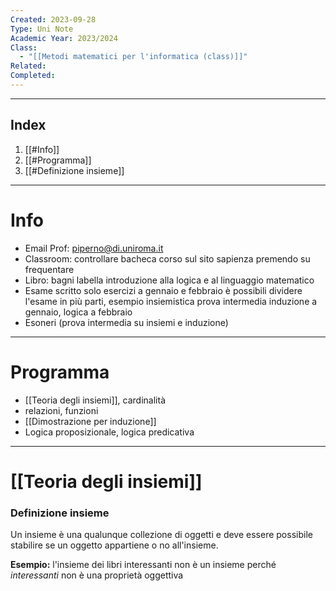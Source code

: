 ```yaml
---
Created: 2023-09-28
Type: Uni Note
Academic Year: 2023/2024
Class:
  - "[[Metodi matematici per l'informatica (class)]]"
Related: 
Completed: 
---
```

---
## Index
1. [[#Info]]
2. [[#Programma]]
3. [[#Definizione insieme]]

---

# Info
- Email Prof: piperno@di.uniroma.it
- Classroom: controllare bacheca corso sul sito sapienza premendo su frequentare
- Libro: bagni labella introduzione alla logica e al linguaggio matematico
- Esame scritto solo esercizi a gennaio e febbraio è possibili dividere l'esame in più parti, esempio insiemistica prova intermedia induzione a gennaio, logica a febbraio
- Esoneri (prova intermedia su insiemi e induzione)

---
# Programma
- [[Teoria degli insiemi]], cardinalità
- relazioni, funzioni
- [[Dimostrazione per induzione]]
- Logica proposizionale, logica predicativa

---
# [[Teoria degli insiemi]]
### Definizione insieme
Un insieme è una qualunque collezione di oggetti e deve essere possibile stabilire se un oggetto appartiene o no all'insieme.

**Esempio:** l'insieme dei libri interessanti non è un insieme perché *interessanti* non è una proprietà oggettiva